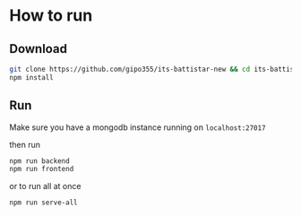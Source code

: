 # How to run


## Download

```bash
git clone https://github.com/gipo355/its-battistar-new && cd its-battistar-new
npm install
```

## Run

Make sure you have a mongodb instance running on `localhost:27017`

then run

```bash
npm run backend
npm run frontend
```

or to run all at once

```bash
npm run serve-all
```


